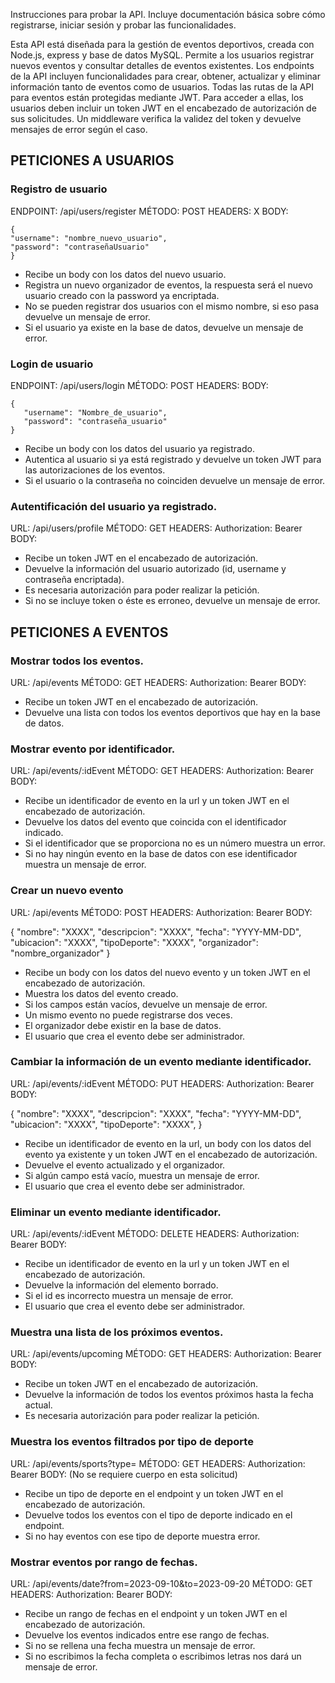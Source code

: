 Instrucciones para probar la API. Incluye documentación básica sobre cómo registrarse, iniciar sesión y probar las funcionalidades.

Esta API está diseñada para la gestión de eventos deportivos, creada con Node.js, express y base de datos MySQL.
Permite a los usuarios registrar nuevos eventos y consultar detalles de eventos existentes.
Los endpoints de la API incluyen funcionalidades para crear, obtener, actualizar y eliminar información tanto de eventos como de usuarios.
Todas las rutas de la API para eventos están protegidas mediante JWT. Para acceder a ellas, los usuarios deben incluir un token JWT en el encabezado de autorización de sus solicitudes. Un middleware verifica la validez del token y devuelve mensajes de error según el caso.

## PETICIONES A USUARIOS

### Registro de usuario

ENDPOINT: /api/users/register
MÉTODO: POST
HEADERS: X
BODY:

    {
    "username": "nombre_nuevo_usuario",
    "password": "contraseñaUsuario"
    }

- Recibe un body con los datos del nuevo usuario.
- Registra un nuevo organizador de eventos, la respuesta será el nuevo usuario creado con la password ya encriptada.
- No se pueden registrar dos usuarios con el mismo nombre, si eso pasa devuelve un mensaje de error.
- Si el usuario ya existe en la base de datos, devuelve un mensaje de error.

### Login de usuario

ENDPOINT: /api/users/login
MÉTODO: POST
HEADERS:
BODY:

    {
       "username": "Nombre_de_usuario",
       "password": "contraseña_usuario"
    }

- Recibe un body con los datos del usuario ya registrado.
- Autentica al usuario si ya está registrado y devuelve un token JWT para las autorizaciones de los eventos.
- Si el usuario o la contraseña no coinciden devuelve un mensaje de error.

### Autentificación del usuario ya registrado.

URL: /api/users/profile
MÉTODO: GET
HEADERS: Authorization: Bearer <token>
BODY:

- Recibe un token JWT en el encabezado de autorización.
- Devuelve la información del usuario autorizado (id, username y contraseña encriptada).
- Es necesaria autorización para poder realizar la petición.
- Si no se incluye token o éste es erroneo, devuelve un mensaje de error.

## PETICIONES A EVENTOS

### Mostrar todos los eventos.

URL: /api/events
MÉTODO: GET
HEADERS: Authorization: Bearer <token>
BODY:

- Recibe un token JWT en el encabezado de autorización.
- Devuelve una lista con todos los eventos deportivos que hay en la base de datos.

### Mostrar evento por identificador.

URL: /api/events/:idEvent
MÉTODO: GET
HEADERS: Authorization: Bearer <token>
BODY:

- Recibe un identificador de evento en la url y un token JWT en el encabezado de autorización.
- Devuelve los datos del evento que coincida con el identificador indicado.
- Si el identificador que se proporciona no es un número muestra un error.
- Si no hay ningún evento en la base de datos con ese identificador muestra un mensaje de error.

### Crear un nuevo evento

URL: /api/events
MÉTODO: POST
HEADERS: Authorization: Bearer <token>
BODY:

{
"nombre": "XXXX",
"descripcion": "XXXX",
"fecha": "YYYY-MM-DD",
"ubicacion": "XXXX",
"tipoDeporte": "XXXX",
"organizador": "nombre_organizador"
}

- Recibe un body con los datos del nuevo evento y un token JWT en el encabezado de autorización.
- Muestra los datos del evento creado.
- Si los campos están vacíos, devuelve un mensaje de error.
- Un mismo evento no puede registrarse dos veces.
- El organizador debe existir en la base de datos.
- El usuario que crea el evento debe ser administrador.

### Cambiar la información de un evento mediante identificador.

URL: /api/events/:idEvent
MÉTODO: PUT
HEADERS: Authorization: Bearer <token>
BODY:

{
"nombre": "XXXX",
"descripcion": "XXXX",
"fecha": "YYYY-MM-DD",
"ubicacion": "XXXX",
"tipoDeporte": "XXXX",
}

- Recibe un identificador de evento en la url, un body con los datos del evento ya existente y un token JWT en el encabezado de autorización.
- Devuelve el evento actualizado y el organizador.
- Si algún campo está vacío, muestra un mensaje de error.
- El usuario que crea el evento debe ser administrador.

### Eliminar un evento mediante identificador.

URL: /api/events/:idEvent
MÉTODO: DELETE
HEADERS: Authorization: Bearer <token>
BODY:

- Recibe un identificador de evento en la url y un token JWT en el encabezado de autorización.
- Devuelve la información del elemento borrado.
- Si el id es incorrecto muestra un mensaje de error.
- El usuario que crea el evento debe ser administrador.

### Muestra una lista de los próximos eventos.

URL: /api/events/upcoming
MÉTODO: GET
HEADERS: Authorization: Bearer <token>
BODY:

- Recibe un token JWT en el encabezado de autorización.
- Devuelve la información de todos los eventos próximos hasta la fecha actual.
- Es necesaria autorización para poder realizar la petición.

### Muestra los eventos filtrados por tipo de deporte

URL: /api/events/sports?type=
MÉTODO: GET
HEADERS: Authorization: Bearer <token>
BODY: (No se requiere cuerpo en esta solicitud)

- Recibe un tipo de deporte en el endpoint y un token JWT en el encabezado de autorización.
- Devuelve todos los eventos con el tipo de deporte indicado en el endpoint.
- Si no hay eventos con ese tipo de deporte muestra error.

### Mostrar eventos por rango de fechas.

URL: /api/events/date?from=2023-09-10&to=2023-09-20
MÉTODO: GET
HEADERS: Authorization: Bearer <token>
BODY:

- Recibe un rango de fechas en el endpoint y un token JWT en el encabezado de autorización.
- Devuelve los eventos indicados entre ese rango de fechas.
- Si no se rellena una fecha muestra un mensaje de error.
- Si no escribimos la fecha completa o escribimos letras nos dará un mensaje de error.

